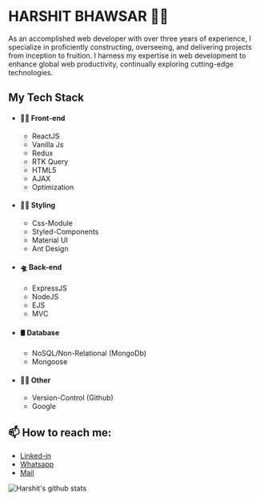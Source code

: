# HARSHIT BHAWSAR 🧜‍♂️

As an accomplished web developer with over three years of experience, I specialize in proficiently constructing, overseeing, and delivering projects from inception to fruition. I harness my expertise in web development to enhance global web productivity, continually exploring cutting-edge technologies.

## My Tech Stack
- #### 👨‍💻 Front-end
  - ReactJS 
  - Vanilla Js
  - Redux
  - RTK Query
  - HTML5
  - AJAX
  - Optimization
  
- #### 🧑‍🎨 Styling
  - Css-Module
  - Styled-Components
  - Material UI
  - Ant Design
    
- #### 🛸 Back-end
  - ExpressJS
  - NodeJS
  - EJS
  - MVC
  
- #### 🛢️ Database
  - NoSQL/Non-Relational (MongoDb)
  - Mongoose
  
- #### 🧞‍♂️ Other
  - Version-Control (Github)
  - Google

## 📫 How to reach me: 
  - <a href="https://www.linkedin.com/in/harshit-bhawsar-311a571bb/" target="_blank">Linked-in</a>
  - <a href="https://wa.me/7974792317" target="_blank">Whatsapp</a>
  - <a href="mailto:www.harshitbhawsar777@gmail.com" target="_blank">Mail</a>

![Harshit's github stats](https://github-readme-stats.vercel.app/api?username=harshitScript&show_icons=true&theme=dark)

